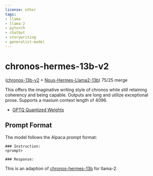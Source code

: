 ```yaml
---
license: other
tags:
- llama
- llama-2
- pytorch
- chatbot
- storywriting
- generalist-model
---
```

# chronos-hermes-13b-v2
([chronos-13b-v2](https://huggingface.co/elinas/chronos-13b-v2) + [Nous-Hermes-Llama2-13b](https://huggingface.co/NousResearch/Nous-Hermes-Llama2-13b)) 75/25 merge

This offers the imaginative writing style of chronos while still retaining coherency and being capable. Outputs are long and utilize exceptional prose.
Supports a maxium context length of 4096.

- [GPTQ Quantized Weights](https://huggingface.co/Austism/chronos-hermes-13b-v2-GPTQ)

## Prompt Format

The model follows the Alpaca prompt format:
```
### Instruction:
<prompt>

### Response:

```
This is an adaption of [chronos-hermes-13b](https://huggingface.co/Austism/chronos-hermes-13b) for llama-2.